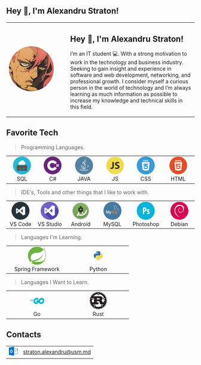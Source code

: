## Hey 👋, I'm Alexandru Straton!

<table>
  <tr>
    <td width="150">
      <img src="/images/avatar.jpg" width="120" height="120" style="border-radius: 50%;" alt="Avatar">
    </td>
    <td>
      <h2>Hey 👋, I'm Alexandru Straton!</h2>
      <p>
        I’m an IT student 💻. With a strong motivation to work in the technology and business industry. 
        Seeking to gain insight and experience in software and web development, networking, and professional growth. 
        I consider myself a curious person in the world of technology and I’m always learning as much information as possible 
        to increase my knowledge and technical skills in this field.
      </p>
    </td>
  </tr>
</table>

<h2 align="left" id="straton-alex">Favorite Tech</h2>

> Programming Languages.

<table>
  <tr>
    <td align="center" width="96">
      <a href="#straton-alex">
        <img src="/images/sql.svg" width="48" height="48" alt="SQL" />
      </a>
      <br>SQL
    </td>
    <td align="center" width="96">
      <a href="#straton-alex">
        <img src="/images/dot_net.svg" width="48" height="48" alt="C#" />
      </a>
      <br>C#
    </td>
    <td align="center" width="96">
      <a href="#straton-alex">
        <img src="/images/java.svg" width="48" height="48" alt="java" />
      </a>
      <br>JAVA
    </td>
    <td align="center" width="96">
      <a href="#straton-alex">
        <img src="/images/js.svg" width="48" height="48" alt="js" />
      </a>
      <br>JS
    </td>
    <td align="center" width="96">
      <a href="#straton-alex">
        <img src="/images/css.svg" width="48" height="48" alt="css" />
      </a>
      <br>CSS
    </td>
    <td align="center" width="96">
      <a href="#straton-alex">
        <img src="/images/html.svg" width="48" height="48" alt="html" />
      </a>
      <br>HTML
    </td>
  </table>

> IDE's, Tools and other things that I like to work with.

<table>
  <tr>
    <td align="center" width="96">
      <a href="#straton-alex">
        <img src="/images/vs_code.svg" width="48" height="48" alt="vs-code" />
      </a>
      <br>VS Code
    </td>
    <td align="center" width="96">
      <a href="#straton-alex">
        <img src="/images/vs_studio.svg" width="48" height="48" alt="vs-studio" />
      </a>
      <br>VS Studio
    </td>
    <td align="center" width="96">
      <a href="#straton-alex">
        <img src="/images/android_studio.svg" width="48" height="48" alt="android-studio" />
      </a>
      <br>Android
    </td>
    <td align="center" width="96">
      <a href="#straton-alex">
        <img src="/images/my_sql.svg" width="48" height="48" alt="mySQL-workbench" />
      </a>
      <br>MySQL
    </td>
    <td align="center" width="96">
      <a href="#straton-alex">
        <img src="/images/photoshop.svg" width="48" height="48" alt="photoshop" />
      </a>
      <br>Photoshop 
    </td>
    </td>
    <td align="center" width="96">
      <a href="#straton-alex">
        <img src="/images/debian.svg" width="48" height="48" alt="debian" />
      </a>
      <br>Debian
</table>

> Languages I'm Learning.

<table>
  <tr>
    <td align="center" width="150">
      <img src="/images/spring.png" width="48" height="48" alt="Spring Framework" />
      <br>Spring Framework
    </td>
    <td align="center" width="150">
      <img src="/images/python.svg" width="48" height="48" alt="Python" />
      <br>Python
    </td>
  </tr>
</table>

> Languages I Want to Learn.

<table>
  <tr>
    <td align="center" width="150">
      <img src="/images/go.png" width="48" height="48" alt="Go" />
      <br>Go
    </td>
    <td align="center" width="150">
      <img src="/images/rust.png" width="48" height="48" alt="Rust" />
      <br>Rust
    </td>
  </tr>
</table>

<h2 align="left" id="straton-alex">Contacts</h2>

<table>
  <tr>
    <td align="left" width="24">
      <img src="/images/outlook.svg" width="24" height="24" alt="Outlook" />
    </td>
    <td align="left">
      <a href="mailto:straton.alexandru@usm.md">straton.alexandru@usm.md</a>
    </td>
  </tr>
</table>
